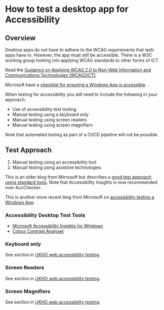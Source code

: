 # How to test a desktop app for Accessibility

## Overview

Desktop apps do not have to adhere to the WCAG requirements that web apps have to. However, the app must still be accessible. There is a W3C working group looking into applying WCAG standards to other forms of ICT.

Read the [Guidance on Applying WCAG 2.0 to Non-Web Information and Communications Technologies (WCAG2ICT)](https://www.w3.org/WAI/standards-guidelines/wcag/non-web-ict/).

Microsoft have a [checklist for ensuring a Windows App is accessible](https://docs.microsoft.com/en-us/windows/apps/design/accessibility/accessibility-checklist).

When testing for accessibility you will need to include the following in your approach:

* Use of accessibility test tooling
* Manual testing using a keyboard only
* Manual testing using screen readers
* Manual testing using screen magnifiers

Note that automated testing as part of a CI/CD pipeline will not be possible.

## Test Approach

1. Manual testing using an accessibility tool
1. Manual testing using assistive technologies

This is an older blog from Microsoft but describes a [good test approach using standard tools](https://blogs.windows.com/windowsdeveloper/2014/03/25/testing-for-accessibility-in-windows-store-apps/). Note that Accessibility Insights is now recommended over AccChecker.

This is another more recent blog from Microsoft on [accessibility testing a Windows App](https://docs.microsoft.com/en-us/windows/apps/design/accessibility/accessibility-testing).

### Accessibility Desktop Test Tools

* [Microsoft Accessibility Insights for Windows](https://accessibilityinsights.io/docs/en/windows/overview/)
* [Colour Contrast Analyser](https://www.tpgi.com/color-contrast-checker/)

### Keyboard only

See section in [UKHO web accessibility testing](web-accessibility-testing.md#keyboard-only).

### Screen Readers

See section in [UKHO web accessibility testing](web-accessibility-testing.md#screen-readers).

### Screen Magnifiers

See section in [UKHO web accessibility testing](web-accessibility-testing.md#screen-magnifiers).
